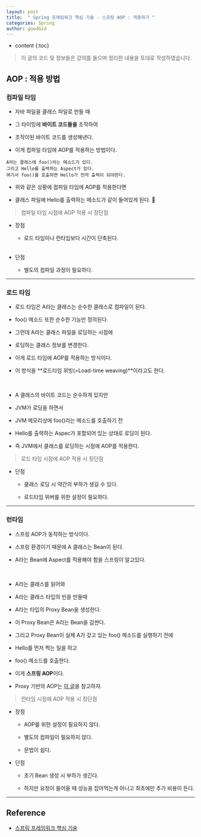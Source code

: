 ```yaml
---
layout: post
title:  " Spring 프레임워크 핵심 기술 - 스프링 AOP : 적용하기 "
categories: Spring
author: goodGid
---
```

* content
{:toc}

> 이 글의 코드 및 정보들은 강의를 들으며 정리한 내용을 토대로 작성하였습니다.

## AOP : 적용 방법

### 컴파일 타임

* 자바 파일을 클래스 파일로 만들 때 

* 그 타이밍에 **바이트 코드들을** 조작하여 

* 조작이된 바이트 코드를 생성해낸다.

* 이게 컴파일 타임에 AOP를 적용하는 방법이다.

```
A라는 클래스에 foo()라는 메소드가 있다.
그리고 Hello를 출력하는 Aspect가 있다.
여기서 foo()를 호출하면 Hello가 먼저 출력이 되야한다.
```

* 위와 같은 상황에 컴파일 타임에 AOP를 적용한다면

* 클래스 파일에 Hello를 출력하는 메소드가 같이 들어있게 된다.


> 컴파일 타임 시점에 AOP 적용 시 장단점

* 장점 

    - 로드 타임이나 런타임보다 시간이 단축된다.
    <br> <br>

* 단점

    - 별도의 컴파일 과정이 필요하다.








---


### 로드 타임

* 로드 타임은 A라는 클래스는 순수한 클래스로 컴파일이 된다.

* foo() 메소드 또한 순수한 기능만 정의된다.

* 그런데 A라는 클래스 파일을 로딩하는 시점에 

* 로딩하는 클래스 정보를 변경한다.

* 이게 로드 타임에 AOP를 적용하는 방식이다.

* 이 방식을 **로드타임 위빙(=Load-time weaving)**이라고도 한다.

<br>

* A 클래스의 바이트 코드는 순수하게 있지만

* JVM가 로딩을 하면서 

* JVM 메모리상에 foo()라는 메소드를 호출하기 전 

* Hello를 출력하는 Aspec가 포함되어 있는 상태로 로딩이 된다.

* 즉 JVM에서 클래스를 로딩하는 시점에 AOP를 적용한다.

> 로드 타임 시점에 AOP 적용 시 장단점

* 단점

    - 클래스 로딩 시 약간의 부하가 생길 수 있다.

    - 로드타임 위버를 위한 설정이 필요하다.

---

### 런타임 

* 스프링 AOP가 동작하는 방식이다.

* 스프링 환경이기 때문에 A 클래스는 Bean이 된다.

* A라는 Bean에 Aspect를 적용해야 함을 스프링이 알고있다.

<br>

* A라는 클래스를 읽어와

* A라는 클래스 타입의 빈을 만들때

* A라는 타입의 Proxy Bean을 생성한다.

* 이 Proxy Bean은 A라는 Bean을 감싼다.

* 그리고 Proxy Bean이 실제 A가 갖고 있는 foo() 메소드를 실행하기 전에

* Hello를 먼저 찍는 일을 하고 

* foo() 메소드를 호출한다.

* 이게 **스프링 AOP**이다.

* Proxy 기반의 AOP는 [이 글]()을 참고하자.

> 런타임 시점에 AOP 적용 시 장단점

* 장점 
    - AOP를 위한 설정이 필요하지 않다.

    - 별도의 컴파일이 필요하지 않다.

    - 문법이 쉽다.

* 단점
    
    - 초기 Bean 생성 시 부하가 생긴다.

    - 하지만 요청이 들어올 때 성능을 잡아먹는게 아니고 최초에만 추가 비용이 든다.


---

## Reference

* [스프링 프레임워크 핵심 기술](https://www.inflearn.com/course/spring-framework_core)


